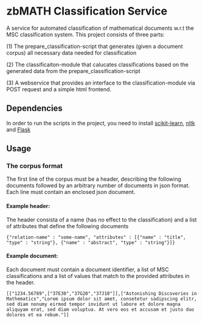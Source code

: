 # zbMATH Classification Service

A service for automated classification of mathematical documents w.r.t the MSC classification system.
This project consists of three parts:

  (1) The prepare_classification-script that generates (given a document corpus) all necessary data needed for classification
  
  (2) The classificaiton-module that calucates classifications based on the generated data from the prepare_classification-script
  
  (3) A webservice that provides an interface to the classification-module via POST request and a simple html frontend.

## Dependencies
In order to run the scripts in the project, you need to install [scikit-learn](http://scikit-learn.org/stable/install.html), [nltk](http://www.nltk.org/install.html) and [Flask](http://flask.pocoo.org/)

## Usage

### The corpus format
The first line of the corpus must be a header, describing the following documents followed by an arbitrary number of documents in json format. Each line must contain an enclosed json document.

#### Example header:
The header consista of a name (has no effect to the classification) and a list of attributes that define the following documents

    {"relation-name" : "some-name", "attributes" : [{"name" : "title", "type" : "string"}, {"name" : "abstract", "type" : "string"}]}
    
#### Example document:
Each document must contain a document identifier, a list of MSC classifications and a list of values that match to the provided attributes in the header.
    
    [["1234.56789",["37E30","37G20","37J10"]],["Astonishing Discoveries in Mathematics","Lorem ipsum dolor sit amet, consetetur sadipscing elitr, sed diam nonumy eirmod tempor invidunt ut labore et dolore magna aliquyam erat, sed diam voluptua. At vero eos et accusam et justo duo dolores et ea rebum."]]
    
    
